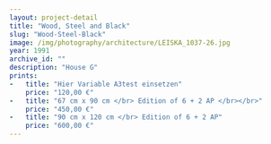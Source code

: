 ```yaml
---
layout: project-detail
title: "Wood, Steel and Black"
slug: "Wood-Steel-Black"
image: /img/photography/architecture/LEISKA_1037-26.jpg
year: 1991
archive_id: ""
description: "House G"
prints:
-   title: "Hier Variable A3test einsetzen"
    price: "120,00 €"
-   title: "67 cm x 90 cm </br> Edition of 6 + 2 AP </br></br>"
    price: "450,00 €"
-   title: "90 cm x 120 cm </br> Edition of 6 + 2 AP"
    price: "600,00 €"
---
```

